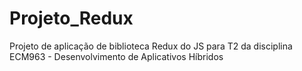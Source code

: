 # Projeto_Redux
Projeto de aplicação de biblioteca Redux do JS para T2 da disciplina ECM963 - Desenvolvimento de Aplicativos Híbridos
